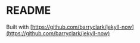 # README

Built with [https://github.com/barryclark/jekyll-now](https://github.com/barryclark/jekyll-now)